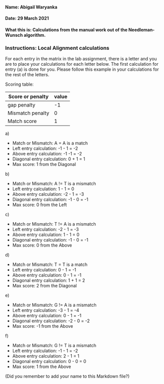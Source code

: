 #### Name: Abigail Waryanka
#### Date: 29 March 2021
#### What this is: Calculations from the manual work out of the Needleman-Wunsch algorithm.

### Instructions: Local Alignment calculations
For each entry in the matrix in the lab assignment, there is a letter and you are to place your calculations for each letter below. The first calculation for entry (a) is done for you. Please follow this example in your calculations for the rest of the letters.

Scoring table:


|Score or penalty| value |
|----------------|-------|
|gap penalty      |-1     |
|Mismatch penalty | 0     |
|Match score     | 1     |


a)
- Match or Mismatch: A = A is a match
- Left entry calculation: -1 - 1 = -2
- Above entry calculation: -1 -1 = -2
- Diagonal entry calculation: 0 + 1 = 1
- Max score: 1 from the Diagonal


b)
- Match or Mismatch:               A != T is a mismatch
- Left entry calculation:          1 - 1 = 0
- Above entry calculation:         -2 - 1 = -3
- Diagonal entry calculation:      -1 - 0 = -1
- Max score: 0 from the Left


c)
- Match or Mismatch:               T != A is a mismatch
- Left entry calculation:          -2 - 1 = -3
- Above entry calculation:         1 - 1 = 0
- Diagonal entry calculation:      -1 - 0 = -1
- Max score: 0 from the Above


d)
- Match or Mismatch:               T = T is a match
- Left entry calculation:          0 - 1 = -1
- Above entry calculation:         0 - 1 = -1
- Diagonal entry calculation:      1 + 1 = 2
- Max score: 2 from the Diagonal


e)
- Match or Mismatch:               G != A is a mismatch
- Left entry calculation:          -3 - 1 = -4
- Above entry calculation:         0 - 1 = -1
- Diagonal entry calculation:      -2 - 0 = -2
- Max score: -1 from the Above


f)
- Match or Mismatch:               G != T is a mismatch
- Left entry calculation:          -1 - 1 = -2
- Above entry calculation:         2 - 1 = 1
- Diagonal entry calculation:      0 - 0 = 0
- Max score: 1 from the Above



(Did you remember to add your name to this Markdown file?)
